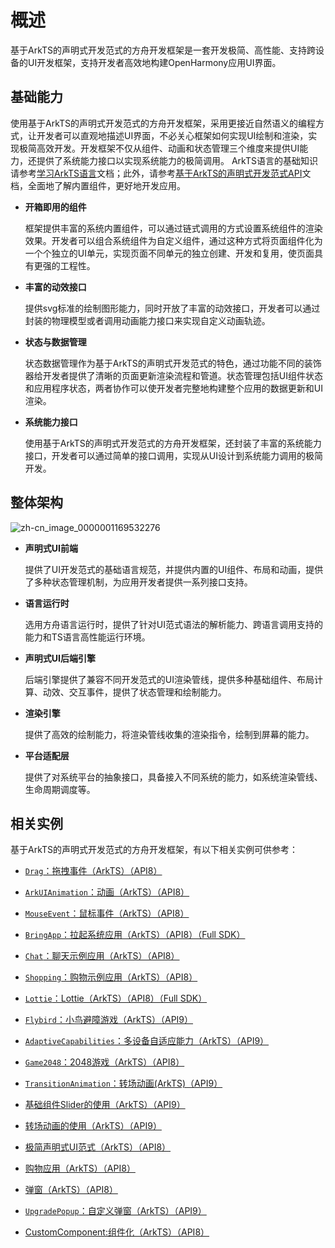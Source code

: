 # 概述


基于ArkTS的声明式开发范式的方舟开发框架是一套开发极简、高性能、支持跨设备的UI开发框架，支持开发者高效地构建OpenHarmony应用UI界面。

## 基础能力

使用基于ArkTS的声明式开发范式的方舟开发框架，采用更接近自然语义的编程方式，让开发者可以直观地描述UI界面，不必关心框架如何实现UI绘制和渲染，实现极简高效开发。开发框架不仅从组件、动画和状态管理三个维度来提供UI能力，还提供了系统能力接口以实现系统能力的极简调用。
ArkTS语言的基础知识请参考[学习ArkTS语言](../quick-start/arkts-get-started.md)文档；此外，请参考[基于ArkTS的声明式开发范式API](../reference/arkui-ts/ts-universal-events-click.md)文档，全面地了解内置组件，更好地开发应用。

- **开箱即用的组件**

  框架提供丰富的系统内置组件，可以通过链式调用的方式设置系统组件的渲染效果。开发者可以组合系统组件为自定义组件，通过这种方式将页面组件化为一个个独立的UI单元，实现页面不同单元的独立创建、开发和复用，使页面具有更强的工程性。

- **丰富的动效接口**

  提供svg标准的绘制图形能力，同时开放了丰富的动效接口，开发者可以通过封装的物理模型或者调用动画能力接口来实现自定义动画轨迹。

- **状态与数据管理**

  状态数据管理作为基于ArkTS的声明式开发范式的特色，通过功能不同的装饰器给开发者提供了清晰的页面更新渲染流程和管道。状态管理包括UI组件状态和应用程序状态，两者协作可以使开发者完整地构建整个应用的数据更新和UI渲染。

- **系统能力接口**

  使用基于ArkTS的声明式开发范式的方舟开发框架，还封装了丰富的系统能力接口，开发者可以通过简单的接口调用，实现从UI设计到系统能力调用的极简开发。


## 整体架构

![zh-cn_image_0000001169532276](figures/zh-cn_image_0000001169532276.png)

- **声明式UI前端**

  提供了UI开发范式的基础语言规范，并提供内置的UI组件、布局和动画，提供了多种状态管理机制，为应用开发者提供一系列接口支持。

- **语言运行时**

  选用方舟语言运行时，提供了针对UI范式语法的解析能力、跨语言调用支持的能力和TS语言高性能运行环境。

- **声明式UI后端引擎**

  后端引擎提供了兼容不同开发范式的UI渲染管线，提供多种基础组件、布局计算、动效、交互事件，提供了状态管理和绘制能力。

- **渲染引擎**

  提供了高效的绘制能力，将渲染管线收集的渲染指令，绘制到屏幕的能力。

- **平台适配层**

  提供了对系统平台的抽象接口，具备接入不同系统的能力，如系统渲染管线、生命周期调度等。


## 相关实例

基于ArkTS的声明式开发范式的方舟开发框架，有以下相关实例可供参考：

- [`Drag`：拖拽事件（ArkTS）（API8）](https://gitee.com/openharmony/applications_app_samples/tree/master/ETSUI/Drag)

- [`ArkUIAnimation`：动画（ArkTS）（API8）](https://gitee.com/openharmony/applications_app_samples/tree/master/ETSUI/ArkUIAnimation)

- [`MouseEvent`：鼠标事件（ArkTS）（API8）](https://gitee.com/openharmony/applications_app_samples/tree/master/ETSUI/MouseEvent)

- [`BringApp`：拉起系统应用（ArkTS）（API8）（Full SDK）](https://gitee.com/openharmony/applications_app_samples/tree/master/ETSUI/BringApp)

- [`Chat`：聊天示例应用（ArkTS）（API8）](https://gitee.com/openharmony/applications_app_samples/tree/master/AppSample/Chat)

- [`Shopping`：购物示例应用（ArkTS）（API8）](https://gitee.com/openharmony/applications_app_samples/tree/master/AppSample/Shopping)

- [`Lottie`：Lottie（ArkTS）（API8）（Full SDK）](https://gitee.com/openharmony/applications_app_samples/tree/master/ETSUI/Lottie)

- [`Flybird`：小鸟避障游戏（ArkTS）（API9）](https://gitee.com/openharmony/applications_app_samples/tree/master/ResourcesSchedule/Flybird)

- [`AdaptiveCapabilities`：多设备自适应能力（ArkTS）（API9）](https://gitee.com/openharmony/app_samples/tree/master/MultiDeviceAppDev/AdaptiveCapabilities)

- [`Game2048`：2048游戏（ArkTS）（API8）](https://gitee.com/openharmony/applications_app_samples/tree/master/ETSUI/Game2048)

- [`TransitionAnimation`：转场动画(ArkTS)（API9）](https://gitee.com/openharmony/applications_app_samples/tree/master/ETSUI/TransitionAnimation)

- [基础组件Slider的使用（ArkTS）（API9）](https://gitee.com/openharmony/codelabs/tree/master/ETSUI/SliderExample)

- [转场动画的使用（ArkTS）（API9）](https://gitee.com/openharmony/codelabs/tree/master/ETSUI/TransitionAnimation)

- [极简声明式UI范式（ArkTS）（API8）](https://gitee.com/openharmony/codelabs/tree/master/ETSUI/SimpleGalleryEts)

- [购物应用（ArkTS）（API8）](https://gitee.com/openharmony/codelabs/tree/master/ETSUI/ShoppingEts)

- [弹窗（ArkTS）（API8）](https://gitee.com/openharmony/codelabs/tree/master/ETSUI/CustomDialogEts)

- [`UpgradePopup`：自定义弹窗（ArkTS）（API9）](https://gitee.com/openharmony/applications_app_samples/tree/master/ETSUI/UpgradePopup)

- [CustomComponent:组件化（ArkTS）（API8）](https://gitee.com/openharmony/applications_app_samples/tree/master/ETSUI/CustomComponent)